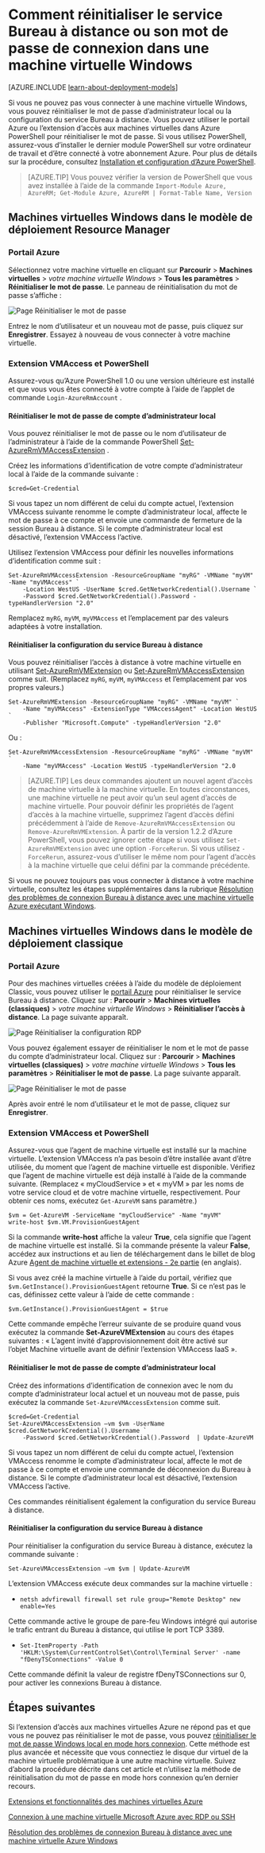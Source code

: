 <properties
    pageTitle="Réinitialisation du mot de passe ou de la configuration Bureau à distance sur une machine virtuelle Windows | Microsoft Azure"
    description="Découvrez comment réinitialiser un mot de passe de compte ou des services Bureau à distance sur une machine virtuelle Windows à l’aide du Portail Azure ou d’Azure PowerShell."
    services="virtual-machines-windows"
    documentationCenter=""
    authors="iainfoulds"
    manager="timlt"
    editor=""
    tags="azure-resource-manager"/>

<tags
    ms.service="virtual-machines-windows"
    ms.workload="infrastructure-services"
    ms.tgt_pltfrm="vm-windows"
    ms.devlang="na"
    ms.topic="article"
    ms.date="09/01/2016"
    ms.author="iainfou"/>


# <a name="how-to-reset-the-remote-desktop-service-or-its-login-password-in-a-windows-vm"></a>Comment réinitialiser le service Bureau à distance ou son mot de passe de connexion dans une machine virtuelle Windows

[AZURE.INCLUDE [learn-about-deployment-models](../../includes/learn-about-deployment-models-both-include.md)]

Si vous ne pouvez pas vous connecter à une machine virtuelle Windows, vous pouvez réinitialiser le mot de passe d’administrateur local ou la configuration du service Bureau à distance. Vous pouvez utiliser le portail Azure ou l’extension d’accès aux machines virtuelles dans Azure PowerShell pour réinitialiser le mot de passe. Si vous utilisez PowerShell, assurez-vous d’installer le dernier module PowerShell sur votre ordinateur de travail et d’être connecté à votre abonnement Azure. Pour plus de détails sur la procédure, consultez [Installation et configuration d’Azure PowerShell](../powershell-install-configure.md).

> [AZURE.TIP] Vous pouvez vérifier la version de PowerShell que vous avez installée à l’aide de la commande `Import-Module Azure, AzureRM; Get-Module Azure, AzureRM | Format-Table Name, Version`

## <a name="windows-vms-in-resource-manager-deployment-model"></a>Machines virtuelles Windows dans le modèle de déploiement Resource Manager

### <a name="azure-portal"></a>Portail Azure
Sélectionnez votre machine virtuelle en cliquant sur **Parcourir** > **Machines virtuelles** > *votre machine virtuelle Windows* > **Tous les paramètres** > **Réinitialiser le mot de passe**. Le panneau de réinitialisation du mot de passe s’affiche :

![Page Réinitialiser le mot de passe](./media/virtual-machines-windows-reset-rdp/Portal-RM-PW-Reset-Windows.png)

Entrez le nom d’utilisateur et un nouveau mot de passe, puis cliquez sur **Enregistrer**. Essayez à nouveau de vous connecter à votre machine virtuelle.

### <a name="vmaccess-extension-and-powershell"></a>Extension VMAccess et PowerShell

Assurez-vous qu’Azure PowerShell 1.0 ou une version ultérieure est installé et que vous vous êtes connecté à votre compte à l’aide de l’applet de commande `Login-AzureRmAccount` .

#### <a name="**reset-the-local-administrator-account-password**"></a>**Réinitialiser le mot de passe de compte d’administrateur local**

Vous pouvez réinitialiser le mot de passe ou le nom d’utilisateur de l’administrateur à l’aide de la commande PowerShell [Set-AzureRmVMAccessExtension](https://msdn.microsoft.com/library/mt619447.aspx) .

Créez les informations d’identification de votre compte d’administrateur local à l’aide de la commande suivante :

    $cred=Get-Credential

Si vous tapez un nom différent de celui du compte actuel, l’extension VMAccess suivante renomme le compte d’administrateur local, affecte le mot de passe à ce compte et envoie une commande de fermeture de la session Bureau à distance. Si le compte d’administrateur local est désactivé, l’extension VMAccess l’active.

Utilisez l’extension VMAccess pour définir les nouvelles informations d’identification comme suit :

    Set-AzureRmVMAccessExtension -ResourceGroupName "myRG" -VMName "myVM" -Name "myVMAccess" `
        -Location WestUS -UserName $cred.GetNetworkCredential().Username `
        -Password $cred.GetNetworkCredential().Password -typeHandlerVersion "2.0"


Remplacez `myRG`, `myVM`, `myVMAccess` et l’emplacement par des valeurs adaptées à votre installation.


#### <a name="**reset-the-remote-desktop-service-configuration**"></a>**Réinitialiser la configuration du service Bureau à distance**

Vous pouvez réinitialiser l’accès à distance à votre machine virtuelle en utilisant [Set-AzureRmVMExtension](https://msdn.microsoft.com/library/mt603745.aspx) ou [Set-AzureRmVMAccessExtension](https://msdn.microsoft.com/library/mt619447.aspx) comme suit. (Remplacez `myRG`, `myVM`, `myVMAccess` et l’emplacement par vos propres valeurs.)

    Set-AzureRmVMExtension -ResourceGroupName "myRG" -VMName "myVM" `
        -Name "myVMAccess" -ExtensionType "VMAccessAgent" -Location WestUS `
        -Publisher "Microsoft.Compute" -typeHandlerVersion "2.0"

Ou : <br>

    Set-AzureRmVMAccessExtension -ResourceGroupName "myRG" -VMName "myVM" `
        -Name "myVMAccess" -Location WestUS -typeHandlerVersion "2.0


> [AZURE.TIP] Les deux commandes ajoutent un nouvel agent d’accès de machine virtuelle à la machine virtuelle. En toutes circonstances, une machine virtuelle ne peut avoir qu’un seul agent d’accès de machine virtuelle. Pour pouvoir définir les propriétés de l’agent d’accès à la machine virtuelle, supprimez l’agent d’accès défini précédemment à l’aide de `Remove-AzureRmVMAccessExtension` ou `Remove-AzureRmVMExtension`. À partir de la version 1.2.2 d’Azure PowerShell, vous pouvez ignorer cette étape si vous utilisez `Set-AzureRmVMExtension` avec une option `-ForceRerun`. Si vous utilisez `-ForceRerun`, assurez-vous d’utiliser le même nom pour l’agent d’accès à la machine virtuelle que celui défini par la commande précédente.

Si vous ne pouvez toujours pas vous connecter à distance à votre machine virtuelle, consultez les étapes supplémentaires dans la rubrique [Résolution des problèmes de connexion Bureau à distance avec une machine virtuelle Azure exécutant Windows](virtual-machines-windows-troubleshoot-rdp-connection.md).


## <a name="windows-vms-in-the-classic-deployment-model"></a>Machines virtuelles Windows dans le modèle de déploiement classique

### <a name="azure-portal"></a>Portail Azure

Pour des machines virtuelles créées à l’aide du modèle de déploiement Classic, vous pouvez utiliser le [portail Azure](https://portal.azure.com) pour réinitialiser le service Bureau à distance. Cliquez sur : **Parcourir** > **Machines virtuelles (classiques)** > *votre machine virtuelle Windows* > **Réinitialiser l’accès à distance**. La page suivante apparaît.

![Page Réinitialiser la configuration RDP](./media/virtual-machines-windows-reset-rdp/Portal-RDP-Reset-Windows.png)

Vous pouvez également essayer de réinitialiser le nom et le mot de passe du compte d’administrateur local. Cliquez sur : **Parcourir** > **Machines virtuelles (classiques)** > *votre machine virtuelle Windows* > **Tous les paramètres** > **Réinitialiser le mot de passe**. La page suivante apparaît.

![Page Réinitialiser le mot de passe](./media/virtual-machines-windows-reset-rdp/Portal-PW-Reset-Windows.png)

Après avoir entré le nom d’utilisateur et le mot de passe, cliquez sur **Enregistrer**.

### <a name="vmaccess-extension-and-powershell"></a>Extension VMAccess et PowerShell

Assurez-vous que l’agent de machine virtuelle est installé sur la machine virtuelle. L’extension VMAccess n’a pas besoin d’être installée avant d’être utilisée, du moment que l’agent de machine virtuelle est disponible. Vérifiez que l’agent de machine virtuelle est déjà installé à l’aide de la commande suivante. (Remplacez « myCloudService » et « myVM » par les noms de votre service cloud et de votre machine virtuelle, respectivement. Pour obtenir ces noms, exécutez `Get-AzureVM` sans paramètre.)

    $vm = Get-AzureVM -ServiceName "myCloudService" -Name "myVM"
    write-host $vm.VM.ProvisionGuestAgent

Si la commande **write-host** affiche la valeur **True**, cela signifie que l’agent de machine virtuelle est installé. Si la commande présente la valeur **False**, accédez aux instructions et au lien de téléchargement dans le billet de blog Azure [Agent de machine virtuelle et extensions - 2e partie](http://go.microsoft.com/fwlink/p/?linkid=403947&clcid=0x409) (en anglais).

Si vous avez créé la machine virtuelle à l’aide du portail, vérifiez que `$vm.GetInstance().ProvisionGuestAgent` retourne **True**. Si ce n’est pas le cas, définissez cette valeur à l’aide de cette commande :

    $vm.GetInstance().ProvisionGuestAgent = $true

Cette commande empêche l’erreur suivante de se produire quand vous exécutez la commande **Set-AzureVMExtension** au cours des étapes suivantes : « L’agent invité d’approvisionnement doit être activé sur l’objet Machine virtuelle avant de définir l’extension VMAccess IaaS ».

#### <a name="**reset-the-local-administrator-account-password**"></a>**Réinitialiser le mot de passe de compte d’administrateur local**

Créez des informations d’identification de connexion avec le nom du compte d’administrateur local actuel et un nouveau mot de passe, puis exécutez la commande `Set-AzureVMAccessExtension` comme suit.

    $cred=Get-Credential
    Set-AzureVMAccessExtension –vm $vm -UserName $cred.GetNetworkCredential().Username `
        -Password $cred.GetNetworkCredential().Password  | Update-AzureVM

Si vous tapez un nom différent de celui du compte actuel, l’extension VMAccess renomme le compte d’administrateur local, affecte le mot de passe à ce compte et envoie une commande de déconnexion du Bureau à distance. Si le compte d’administrateur local est désactivé, l’extension VMAccess l’active.

Ces commandes réinitialisent également la configuration du service Bureau à distance.

#### <a name="**reset-the-remote-desktop-service-configuration**"></a>**Réinitialiser la configuration du service Bureau à distance**

Pour réinitialiser la configuration du service Bureau à distance, exécutez la commande suivante :

    Set-AzureVMAccessExtension –vm $vm | Update-AzureVM

L’extension VMAccess exécute deux commandes sur la machine virtuelle :

- `netsh advfirewall firewall set rule group="Remote Desktop" new enable=Yes`

Cette commande active le groupe de pare-feu Windows intégré qui autorise le trafic entrant du Bureau à distance, qui utilise le port TCP 3389.

- `Set-ItemProperty -Path 'HKLM:\System\CurrentControlSet\Control\Terminal Server' -name "fDenyTSConnections" -Value 0`

Cette commande définit la valeur de registre fDenyTSConnections sur 0, pour activer les connexions Bureau à distance.


## <a name="next-steps"></a>Étapes suivantes

Si l’extension d’accès aux machines virtuelles Azure ne répond pas et que vous ne pouvez pas réinitialiser le mot de passe, vous pouvez [réinitialiser le mot de passe Windows local en mode hors connexion](virtual-machines-windows-reset-local-password-without-agent.md). Cette méthode est plus avancée et nécessite que vous connectiez le disque dur virtuel de la machine virtuelle problématique à une autre machine virtuelle. Suivez d’abord la procédure décrite dans cet article et n’utilisez la méthode de réinitialisation du mot de passe en mode hors connexion qu’en dernier recours.

[Extensions et fonctionnalités des machines virtuelles Azure](virtual-machines-windows-extensions-features.md)

[Connexion à une machine virtuelle Microsoft Azure avec RDP ou SSH](http://msdn.microsoft.com/library/azure/dn535788.aspx)

[Résolution des problèmes de connexion Bureau à distance avec une machine virtuelle Azure Windows](virtual-machines-windows-troubleshoot-rdp-connection.md)



<!--HONumber=Oct16_HO2-->


